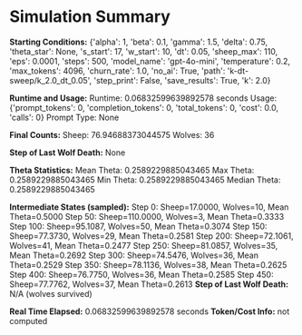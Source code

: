 # Simulation Summary

**Starting Conditions:**
{'alpha': 1, 'beta': 0.1, 'gamma': 1.5, 'delta': 0.75, 'theta_star': None, 's_start': 17, 'w_start': 10, 'dt': 0.05, 'sheep_max': 110, 'eps': 0.0001, 'steps': 500, 'model_name': 'gpt-4o-mini', 'temperature': 0.2, 'max_tokens': 4096, 'churn_rate': 1.0, 'no_ai': True, 'path': 'k-dt-sweep/k_2.0_dt_0.05', 'step_print': False, 'save_results': True, 'k': 2.0}

**Runtime and Usage:**
Runtime: 0.06832599639892578 seconds
Usage: {'prompt_tokens': 0, 'completion_tokens': 0, 'total_tokens': 0, 'cost': 0.0, 'calls': 0}
Prompt Type: None

**Final Counts:**
Sheep: 76.94688373044575
Wolves: 36

**Step of Last Wolf Death:**
None

**Theta Statistics:**
Mean Theta: 0.2589229885043465
Max Theta: 0.2589229885043465
Min Theta: 0.2589229885043465
Median Theta: 0.2589229885043465

**Intermediate States (sampled):**
Step 0: Sheep=17.0000, Wolves=10, Mean Theta=0.5000
Step 50: Sheep=110.0000, Wolves=3, Mean Theta=0.3333
Step 100: Sheep=95.1087, Wolves=50, Mean Theta=0.3074
Step 150: Sheep=77.3730, Wolves=29, Mean Theta=0.2581
Step 200: Sheep=72.1061, Wolves=41, Mean Theta=0.2477
Step 250: Sheep=81.0857, Wolves=35, Mean Theta=0.2692
Step 300: Sheep=74.5476, Wolves=36, Mean Theta=0.2529
Step 350: Sheep=78.1136, Wolves=38, Mean Theta=0.2625
Step 400: Sheep=76.7750, Wolves=36, Mean Theta=0.2585
Step 450: Sheep=77.7762, Wolves=37, Mean Theta=0.2613
**Step of Last Wolf Death:** N/A (wolves survived)

**Real Time Elapsed:** 0.06832599639892578 seconds
**Token/Cost Info:** not computed